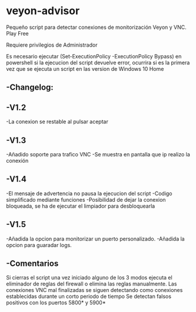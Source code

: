 # veyon-advisor
Pequeño script para detectar conexiones de monitorización Veyon y VNC. Play Free

Requiere privilegios de Administrador

Es necesario ejecutar (Set-ExecutionPolicy -ExecutionPolicy Bypass) en powershell si la ejecucion del script devuelve error, ocurrira si es la primera vez que se ejecuta un script en las version de Windows 10 Home 

-Changelog:
-

-V1.2 
-

-La conexion se restable al pulsar aceptar

-V1.3
-

-Añadido soporte para trafico VNC
-Se muestra en pantalla que ip realizo la conexión

-V1.4
-

-El mensaje de advertencia no pausa la ejecucion del script
-Codigo simplificado mediante funciones
-Posibilidad de dejar la conexion bloqueada, se ha de ejecutar el limpiador para desbloquearla

-V1.5
-
-Añadida la opcion para monitorizar un puerto personalizado. 
-Añadida la opcion para guaradar logs.

-Comentarios
-

Si cierras el script una vez iniciado alguno de los 3 modos ejecuta el eliminador de reglas del firewall o elimina las reglas manualmente.
Las conexiones VNC mal finalizadas se siguen detectando como conexiones establecidas durante un corto periodo de tiempo Se detectan falsos positivos con los puertos 5800* y 5900*
